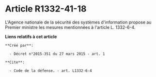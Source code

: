 # Article R1332-41-18

L'Agence nationale de la sécurité des systèmes d'information propose au Premier ministre les mesures mentionnées à l'article
L. 1332-6-4.

**Liens relatifs à cet article**

	**Créé par**:

	  - Décret n°2015-351 du 27 mars 2015 - art. 1

	**Cite**:

	  - Code de la défense. - art. L1332-6-4
